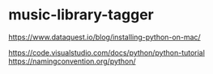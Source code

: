 # music-library-tagger

https://www.dataquest.io/blog/installing-python-on-mac/

https://code.visualstudio.com/docs/python/python-tutorial
https://namingconvention.org/python/